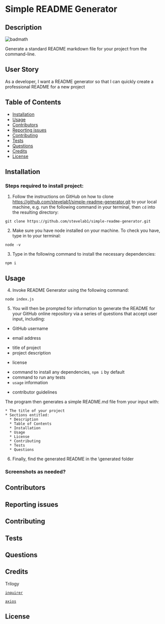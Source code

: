 # Simple README Generator

## Description

![badmath](https://img.shields.io/badge/JavaScript-100%25-%23)

Generate a standard README markdown file for your project from the command-line.

## User Story

As a developer, I want a README generator so that I can quickly create a professional README for a new project

## Table of Contents

- [Installation](#installation)
- [Usage](#usage)
- [Contributors](#contributors)
- [Reporting issues](#reporting-issues)
- [Contributing](#contributing)
- [Tests](#tests)
- [Questions](#questions)
- [Credits](#credits)
- [License](#license)

## Installation

### Steps required to install project:

1. Follow the instructions on GitHub on how to clone https://github.com/stevelab1/simple-readme-generator.git to your local machine, e.g. run the following command in your terminal, then `cd` into the resulting directory:

```
git clone https://github.com/stevelab1/simple-readme-generator.git
```

2. Make sure you have node installed on your machine. To check you have, type in to your terminal:

```
node -v
```

3. Type in the following command to install
   the necessary dependencies:

```
npm i
```

## Usage

<!-- ### Instructions and examples for use: -->

4. Invoke README Generator using the following command:

```
node index.js
```

5. You will then be prompted for information to generate the README for your GitHub online repository via a series of questions that accept user input, including:

- GitHub username
<!-- in future allow (or other online repository) -->
- email address 
<!-- in future include more options (contact information (if any) for contributor / user questions) -->
- title of project
- project description 
<!-- (if any) -->
- license 
<!-- (if any) -->
- command to install any dependencies, `npm i` by default
- command to run any tests
- `usage` information
<!-- tips or info for user -->
- contributor guidelines

The program then generates a simple README.md file from your input with:

    * The title of your project
    * Sections entitled:
      * Description
      * Table of Contents
      * Installation
      * Usage
      * License
      * Contributing
      * Tests
      * Questions

6. Finally, find the generated README in the \generated folder

### Screenshots as needed?

## Contributors

## Reporting issues

## Contributing

## Tests

## Questions

## Credits

Trilogy

[`inquirer`](https://www.npmjs.com/package/inquirer)

[`axios`](https://www.npmjs.com/package/axios)

## License
